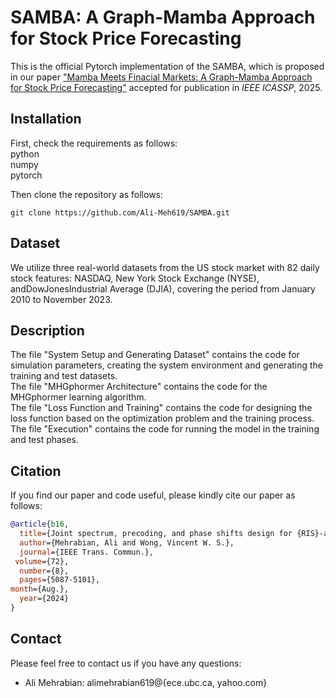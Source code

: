 # SAMBA: A Graph-Mamba Approach for Stock Price Forecasting

This is the official Pytorch implementation of the SAMBA, which is proposed in our paper ["Mamba Meets Finacial Markets: A Graph-Mamba Approach for Stock Price Forecasting"](https://arxiv.org/pdf/2410.03707) accepted for publication in *IEEE ICASSP*, 2025.

## Installation

First, check the requirements as follows:\
python\
numpy\
pytorch

Then clone the repository as follows:
```shell
git clone https://github.com/Ali-Meh619/SAMBA.git
```

## Dataset
We utilize three real-world datasets from the US stock market with 82 daily stock features: NASDAQ, New York Stock Exchange (NYSE), andDowJonesIndustrial Average (DJIA), covering the period from January 2010 to November 2023.

## Description

The file "System Setup and Generating Dataset" contains the code for simulation parameters, creating the system environment and generating the training and test datasets.\
The file "MHGphormer Architecture" contains the code for the MHGphormer learning algorithm.\
The file "Loss Function and Training" contains the code for designing the loss function based on the optimization problem and the training process.\
The file "Execution" contains the code for running the model in the training and test phases.


## Citation

If you find our paper and code useful, please kindly cite our paper as follows:
```bibtex
@article{b16,
  title={Joint spectrum, precoding, and phase shifts design for {RIS}-aided multiuser {MIMO} {TH}z systems},
  author={Mehrabian, Ali and Wong, Vincent W. S.},
  journal={IEEE Trans. Commun.},
 volume={72},
  number={8},
  pages={5087-5101},
month={Aug.},
  year={2024}
}
```

## Contact

Please feel free to contact us if you have any questions:
- Ali Mehrabian: alimehrabian619@{ece.ubc.ca, yahoo.com}

